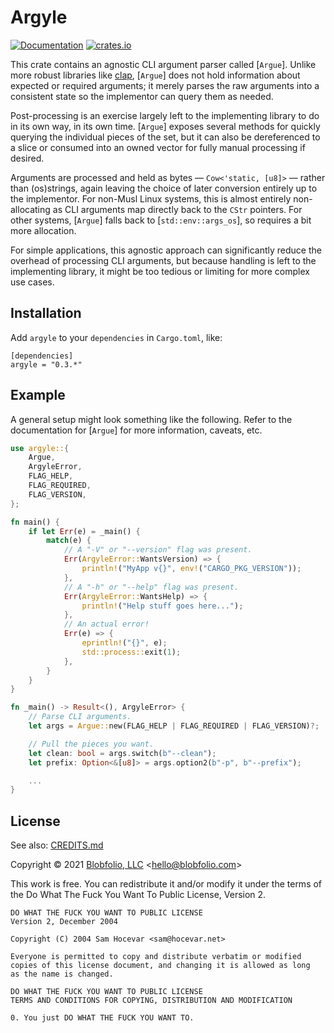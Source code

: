 # Argyle

[![Documentation](https://docs.rs/argyle/badge.svg)](https://docs.rs/argyle/)
[![crates.io](https://img.shields.io/crates/v/argyle.svg)](https://crates.io/crates/argyle)

This crate contains an agnostic CLI argument parser called [`Argue`]. Unlike more robust libraries like [clap](https://crates.io/crates/clap), [`Argue`] does not hold information about expected or required arguments; it merely parses the raw arguments into a consistent state so the implementor can query them as needed.

Post-processing is an exercise largely left to the implementing library to do in its own way, in its own time. [`Argue`] exposes several methods for quickly querying the individual pieces of the set, but it can also be dereferenced to a slice or consumed into an owned vector for fully manual processing if desired.

Arguments are processed and held as bytes — `Cow<'static, [u8]>` — rather than (os)strings, again leaving the choice of later conversion entirely up to the implementor. For non-Musl Linux systems, this is almost entirely non-allocating as CLI arguments map directly back to the `CStr` pointers. For other systems, [`Argue`] falls back to [`std::env::args_os`], so requires a bit more allocation.

For simple applications, this agnostic approach can significantly reduce the overhead of processing CLI arguments, but because handling is left to the implementing library, it might be too tedious or limiting for more complex use cases.



## Installation

Add `argyle` to your `dependencies` in `Cargo.toml`, like:

```
[dependencies]
argyle = "0.3.*"
```



## Example

A general setup might look something like the following. Refer to the documentation for [`Argue`] for more information, caveats, etc.

```rust
use argyle::{
    Argue,
    ArgyleError,
    FLAG_HELP,
    FLAG_REQUIRED,
    FLAG_VERSION,
};

fn main() {
    if let Err(e) = _main() {
        match(e) {
            // A "-V" or "--version" flag was present.
            Err(ArgyleError::WantsVersion) => {
                println!("MyApp v{}", env!("CARGO_PKG_VERSION"));
            },
            // A "-h" or "--help" flag was present.
            Err(ArgyleError::WantsHelp) => {
                println!("Help stuff goes here...");
            },
            // An actual error!
            Err(e) => {
                eprintln!("{}", e);
                std::process::exit(1);
            },
        }
    }
}

fn _main() -> Result<(), ArgyleError> {
    // Parse CLI arguments.
    let args = Argue::new(FLAG_HELP | FLAG_REQUIRED | FLAG_VERSION)?;

    // Pull the pieces you want.
    let clean: bool = args.switch(b"--clean");
    let prefix: Option<&[u8]> = args.option2(b"-p", b"--prefix");

    ...
}
```



## License

See also: [CREDITS.md](CREDITS.md)

Copyright © 2021 [Blobfolio, LLC](https://blobfolio.com) &lt;hello@blobfolio.com&gt;

This work is free. You can redistribute it and/or modify it under the terms of the Do What The Fuck You Want To Public License, Version 2.

    DO WHAT THE FUCK YOU WANT TO PUBLIC LICENSE
    Version 2, December 2004
    
    Copyright (C) 2004 Sam Hocevar <sam@hocevar.net>
    
    Everyone is permitted to copy and distribute verbatim or modified
    copies of this license document, and changing it is allowed as long
    as the name is changed.
    
    DO WHAT THE FUCK YOU WANT TO PUBLIC LICENSE
    TERMS AND CONDITIONS FOR COPYING, DISTRIBUTION AND MODIFICATION
    
    0. You just DO WHAT THE FUCK YOU WANT TO.
